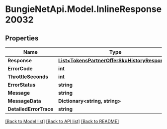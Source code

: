 
# BungieNetApi.Model.InlineResponse20032

## Properties

Name | Type | Description | Notes
------------ | ------------- | ------------- | -------------
**Response** | [**List&lt;TokensPartnerOfferSkuHistoryResponse&gt;**](TokensPartnerOfferSkuHistoryResponse.md) |  | [optional] 
**ErrorCode** | **int** |  | [optional] 
**ThrottleSeconds** | **int** |  | [optional] 
**ErrorStatus** | **string** |  | [optional] 
**Message** | **string** |  | [optional] 
**MessageData** | **Dictionary&lt;string, string&gt;** |  | [optional] 
**DetailedErrorTrace** | **string** |  | [optional] 

[[Back to Model list]](../README.md#documentation-for-models)
[[Back to API list]](../README.md#documentation-for-api-endpoints)
[[Back to README]](../README.md)

